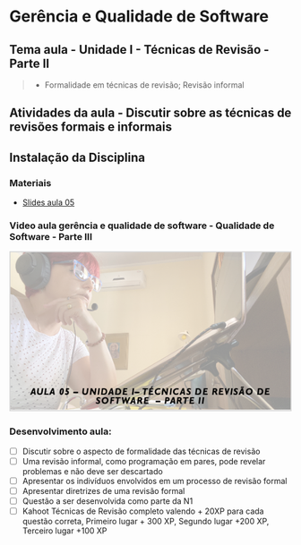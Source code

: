 # Gerência e Qualidade de Software
## Tema aula - Unidade I - Técnicas de Revisão - Parte II
 
>  *  Formalidade em técnicas de revisão; Revisão informal

## Atividades da aula - Discutir sobre as técnicas de revisões formais e informais

## Instalação da Disciplina

### Materiais

- [Slides aula 05](aula5_UnidadeI_Tecnicas_de_revisao_parteII.pdf)

### Video aula gerência e qualidade de software -  Qualidade de Software - Parte III
[![Aula - Técnicas de Revisão PARTE I](capa_aula5.png)](https://www.youtube.com/watch?v=xcxWOu9Qgo8)


### Desenvolvimento aula: 

- [ ]  Discutir sobre o aspecto de formalidade das técnicas de revisão
- [ ]  Uma revisão informal, como programação em pares, pode revelar problemas e não deve ser descartado
- [ ]  Apresentar os indivíduos envolvidos em um processo de revisão formal
- [ ]  Apresentar diretrizes de uma revisão formal
- [ ]  Questão a ser desenvolvida como parte da N1
- [ ]  Kahoot Técnicas de Revisão completo valendo + 20XP para cada questão correta, Primeiro lugar + 300 XP, Segundo lugar +200 XP, Terceiro lugar +100 XP
